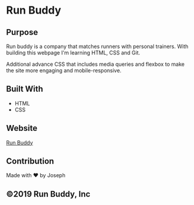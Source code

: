 # Run Buddy

## Purpose
Run buddy is a company that matches runners with personal trainers. With building this webpage I'm learning HTML, CSS and Git. 

Additional advance CSS that includes media queries and flexbox to make the site more engaging and mobile-responsive.

## Built With
* HTML
* CSS

## Website
[Run Buddy](https://jmcampbell2021.github.io/run-buddy/)

## Contribution
Made with ❤️ by Joseph

## ©️2019 Run Buddy, Inc 
